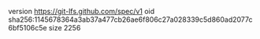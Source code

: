version https://git-lfs.github.com/spec/v1
oid sha256:1145678364a3ab37a477cb26ae6f806c27a028339c5d860ad2077c6bf5106c5e
size 2256
